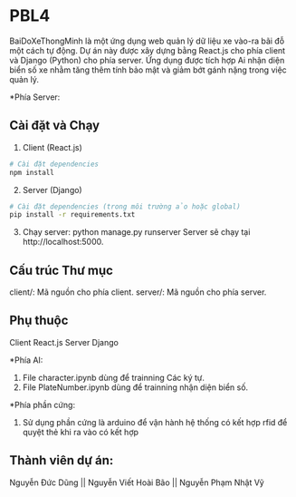 # PBL4

BaiDoXeThongMinh là một ứng dụng web quản lý dữ liệu xe vào-ra bãi đỗ một cách tự động. Dự án này được xây dựng bằng React.js cho phía client và Django (Python) cho phía server. Ứng dụng được tích hợp Ai nhận diện biển số xe nhằm tăng thêm tính bảo mật và giảm bớt gánh nặng trong việc quản lý.

*Phía Server:
## Cài đặt và Chạy

1. Client (React.js)
```bash
# Cài đặt dependencies
npm install
```
2. Server (Django)
```bash
# Cài đặt dependencies (trong môi trường ảo hoặc global)
pip install -r requirements.txt
```
3. Chạy server: python manage.py runserver
Server sẽ chạy tại http://localhost:5000.

## Cấu trúc Thư mục
client/: Mã nguồn cho phía client.
server/: Mã nguồn cho phía server.
## Phụ thuộc
Client
React.js
Server
Django

*Phía AI:
1. File character.ipynb dùng để trainning Các ký tự.
2. File PlateNumber.ipynb dùng để trainning nhận diện biển số.

*Phía phần cứng:
1. Sử dụng phần cứng là arduino để vận hành hệ thống có kết hợp rfid để quyệt thẻ khi ra vào có kết hợp 

## Thành viên dự án:
Nguyễn Đức Dũng || 
Nguyễn Viết Hoài Bão || 
Nguyễn Phạm Nhật Vỹ

